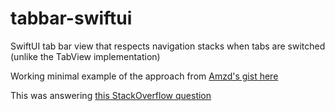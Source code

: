 # tabbar-swiftui
SwiftUI tab bar view that respects navigation stacks when tabs are switched (unlike the TabView implementation)

Working minimal example of the approach from [Amzd's gist here](https://gist.github.com/Amzd/2eb5b941865e8c5cccf149e6e07c8810)

This was answering [this StackOverflow question](https://stackoverflow.com/questions/57772137/tabview-resets-navigation-stack-when-switching-tabs)
